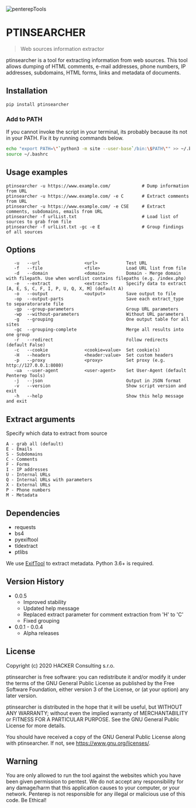 ![penterepTools](https://www.penterep.com/external/penterepToolsLogo.png)


# PTINSEARCHER
> Web sources information extractor

ptinsearcher is a tool for extracting information from web sources. This tool allows dumping of HTML comments, e-mail addresses, phone numbers, IP addresses, subdomains, HTML forms, links and metadata of documents.

## Installation

```
pip install ptinsearcher
```

### Add to PATH
If you cannot invoke the script in your terminal, its probably because its not in your PATH. Fix it by running commands below.
```bash
echo "export PATH=\"`python3 -m site --user-base`/bin:\$PATH\"" >> ~/.bashrc
source ~/.bashrc
```

## Usage examples

```
ptinsearcher -u https://www.example.com/            # Dump information from URL
ptinsearcher -u https://www.example.com/ -e C       # Extract comments from URL
ptinsearcher -u https://www.example.com/ -e CSE     # Extract comments, subdomains, emails from URL
ptinsearcher -f urlList.txt                         # Load list of sources to grab from file
ptinsearcher -f urlList.txt -gc -e E                # Group findings of all sources
```

## Options
```
   -u   --url                 <url>           Test URL
   -f   --file                <file>          Load URL list from file
   -d   --domain              <domain>        Domain - Merge domain with filepath. Use when wordlist contains filepaths (e.g. /index.php)
   -e   --extract             <extract>       Specify data to extract [A, E, S, C, F, I, P, U, Q, X, M] (default A)
   -o   --output              <output>        Save output to file
   -op  --output-parts                        Save each extract_type to separatorarate file
   -gp  --group-parameters                    Group URL parameters
   -wp  --without-parameters                  Without URL parameters
   -g   --grouping                            One output table for all sites
   -gc  --grouping-complete                   Merge all results into one group
   -r   --redirect                            Follow redirects (default False)
   -c   --cookie              <cookie=value>  Set cookie(s)
   -H   --headers             <header:value>  Set custom headers
   -p   --proxy               <proxy>         Set proxy (e.g. http://127.0.0.1:8080)
   -ua  --user-agent          <user-agent>    Set User-Agent (default Penterep Tools)
   -j   --json                                Output in JSON format
   -v   --version                             Show script version and exit
   -h   --help                                Show this help message and exit

```

## Extract arguments
Specify which data to extract from source
```
A - grab all (default)
E - Emails
S - Subdomains
C - Comments
F - Forms
I - IP addresses
U - Internal URLs
Q - Internal URLs with parameters
X - External URLs
P - Phone numbers
M - Metadata
```

## Dependencies
- requests
- bs4
- pyexiftool
- tldextract
- ptlibs

We use [ExifTool](https://exiftool.org/) to extract metadata.
Python 3.6+ is required.

## Version History
* 0.0.5
    * Improved stability
    * Updated help message
    * Replaced  extract parameter for comment extraction from 'H' to 'C'
    * Fixed grouping
* 0.0.1 - 0.0.4
    * Alpha releases

## License

Copyright (c) 2020 HACKER Consulting s.r.o.

ptinsearcher is free software: you can redistribute it and/or modify
it under the terms of the GNU General Public License as published by
the Free Software Foundation, either version 3 of the License, or
(at your option) any later version.

ptinsearcher is distributed in the hope that it will be useful,
but WITHOUT ANY WARRANTY; without even the implied warranty of
MERCHANTABILITY or FITNESS FOR A PARTICULAR PURPOSE.  See the
GNU General Public License for more details.

You should have received a copy of the GNU General Public License
along with ptinsearcher.  If not, see <https://www.gnu.org/licenses/>.

## Warning

You are only allowed to run the tool against the websites which
you have been given permission to pentest. We do not accept any
responsibility for any damage/harm that this application causes to your
computer, or your network. Penterep is not responsible for any illegal
or malicious use of this code. Be Ethical!